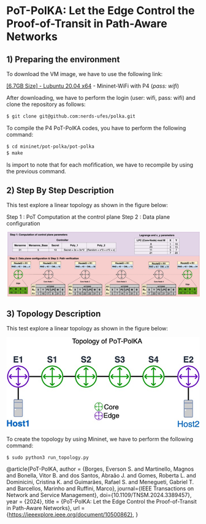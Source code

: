 # PoT-PolKA: Let the Edge Control the Proof-of-Transit in Path-Aware Networks

## 1) Preparing the environment

To download the VM image, we have to use the following link:

[[6.7GB Size] - Lubuntu 20.04 x64](https://drive.google.com/file/d/1oozRqFO2KjjxW0Ob47d6Re4i6ay1wdwg/view?usp=sharing) - Mininet-WiFi with P4 (_pass: wifi_)

After downloading, we have to perform the login (user: wifi, pass: wifi) and clone the repository as follows:

```sh
$ git clone git@github.com:nerds-ufes/polka.git
```

To compile the P4 PoT-PolKA codes, you have to perform the following command:

```sh
$ cd mininet/pot-polka/pot-polka
$ make
```

Is import to note that for each mofification, we have to recompile by using the previous command.

## 2) Step By Step Description

This test explore a linear topology as shown in the figure below:

Step 1 : PoT Computation at the control plane
Step 2 : Data plane configuration

![Step By Step of PoT-PolKA](./figures/PoT-PolKA-Step-by-step.jpg)

## 3) Topology Description

This test explore a linear topology as shown in the figure below:

![Linear Topology](./figures/Topology_of_pot-polka.jpg)

To create the topology by using Mininet, we have to perform the following command:

```sh
$ sudo python3 run_topology.py
```

@article{PoT-PolKA,
  author = {Borges, Everson S. and Martinello, Magnos and Bonella, Vitor B. and dos Santos, Abraão J. and Gomes, Roberta L. and Dominicini, Cristina K. and Guimarães, Rafael S. and Menegueti, Gabriel T. and Barcellos, Marinho and Ruffini, Marco},
  journal={IEEE Transactions on Network and Service Management}, 
  doi={10.1109/TNSM.2024.3389457},
  year = {2024},
  title = {PoT-PolKA: Let the Edge Control the Proof-of-Transit in Path-Aware Networks},
  url = {https://ieeexplore.ieee.org/document/10500862},
}